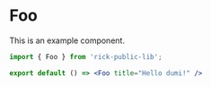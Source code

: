 # Foo

This is an example component.

```jsx
import { Foo } from 'rick-public-lib';

export default () => <Foo title="Hello dumi!" />
```
